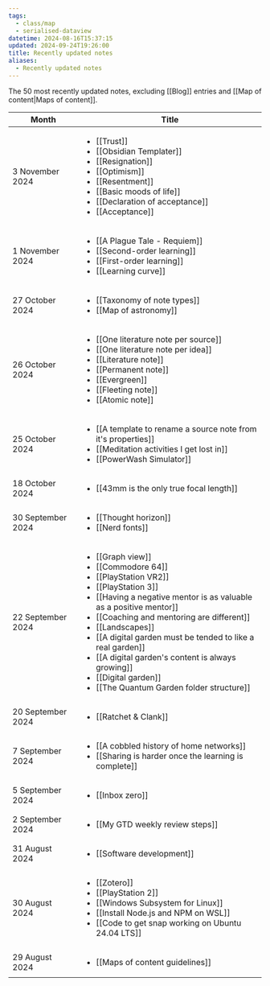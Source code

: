 ```yaml
---
tags:
  - class/map
  - serialised-dataview
datetime: 2024-08-16T15:37:15
updated: 2024-09-24T19:26:00
title: Recently updated notes
aliases:
  - Recently updated notes
---
```

The 50 most recently updated notes, excluding [[Blog]] entries and [[Map of content|Maps of content]].

<!-- QueryToSerialize: table without id row.key as Month, rows.file.link as Title from "Quartz/notes" and -#class/blog sort date(default(updated,datetime)) desc limit 50 flatten dateformat(default(updated,datetime),"yyyy-MM") as month group by dateformat(default(updated, datetime),"d MMMM y") sort default(rows.updated,rows.datetime) desc -->
<!-- SerializedQuery: table without id row.key as Month, rows.file.link as Title from "Quartz/notes" and -#class/blog sort date(default(updated,datetime)) desc limit 50 flatten dateformat(default(updated,datetime),"yyyy-MM") as month group by dateformat(default(updated, datetime),"d MMMM y") sort default(rows.updated,rows.datetime) desc -->

| Month             | Title                                                                                                                                                                                                                                                                                                                                                                                                                                                                                                                                                                                                                                                                                                                                                                                                                                                                                                                                                                                                 |
| ----------------- | ----------------------------------------------------------------------------------------------------------------------------------------------------------------------------------------------------------------------------------------------------------------------------------------------------------------------------------------------------------------------------------------------------------------------------------------------------------------------------------------------------------------------------------------------------------------------------------------------------------------------------------------------------------------------------------------------------------------------------------------------------------------------------------------------------------------------------------------------------------------------------------------------------------------------------------------------------------------------------------------------------- |
| 3 November 2024   | <ul><li>[[Trust]]</li><li>[[Obsidian Templater]]</li><li>[[Resignation]]</li><li>[[Optimism]]</li><li>[[Resentment]]</li><li>[[Basic moods of life]]</li><li>[[Declaration of acceptance]]</li><li>[[Acceptance]]</li></ul>                                                                                                                                                                                                                                                                                                                                                                                                                                                                                                         |
| 1 November 2024   | <ul><li>[[A Plague Tale - Requiem]]</li><li>[[Second-order learning]]</li><li>[[First-order learning]]</li><li>[[Learning curve]]</li></ul>                                                                                                                                                                                                                                                                                                                                                                                                                                                                                                                                                                                                                                                                                                 |
| 27 October 2024   | <ul><li>[[Taxonomy of note types]]</li><li>[[Map of astronomy]]</li></ul>                                                                                                                                                                                                                                                                                                                                                                                                                                                                                                                                                                                                                                                                                                                                                                                                                                                 |
| 26 October 2024   | <ul><li>[[One literature note per source]]</li><li>[[One literature note per idea]]</li><li>[[Literature note]]</li><li>[[Permanent note]]</li><li>[[Evergreen]]</li><li>[[Fleeting note]]</li><li>[[Atomic note]]</li></ul>                                                                                                                                                                                                                                                                                                                                                                                                                                                                                                             |
| 25 October 2024   | <ul><li>[[A template to rename a source note from it's properties]]</li><li>[[Meditation activities I get lost in]]</li><li>[[PowerWash Simulator]]</li></ul>                                                                                                                                                                                                                                                                                                                                                                                                                                                                                                                                                                                                                                                                   |
| 18 October 2024   | <ul><li>[[43mm is the only true focal length]]</li></ul>                                                                                                                                                                                                                                                                                                                                                                                                                                                                                                                                                                                                                                                                                                                                                                                                                                                                                         |
| 30 September 2024 | <ul><li>[[Thought horizon]]</li><li>[[Nerd fonts]]</li></ul>                                                                                                                                                                                                                                                                                                                                                                                                                                                                                                                                                                                                                                                                                                                                                                                                                                                                           |
| 22 September 2024 | <ul><li>[[Graph view]]</li><li>[[Commodore 64]]</li><li>[[PlayStation VR2]]</li><li>[[PlayStation 3]]</li><li>[[Having a negative mentor is as valuable as a positive mentor]]</li><li>[[Coaching and mentoring are different]]</li><li>[[Landscapes]]</li><li>[[A digital garden must be tended to like a real garden]]</li><li>[[A digital garden's content is always growing]]</li><li>[[Digital garden]]</li><li>[[The Quantum Garden folder structure]]</li></ul> |
| 20 September 2024 | <ul><li>[[Ratchet & Clank]]</li></ul>                                                                                                                                                                                                                                                                                                                                                                                                                                                                                                                                                                                                                                                                                                                                                                                                                                                                                                                               |
| 7 September 2024  | <ul><li>[[A cobbled history of home networks]]</li><li>[[Sharing is harder once the learning is complete]]</li></ul>                                                                                                                                                                                                                                                                                                                                                                                                                                                                                                                                                                                                                                                                                                                                                           |
| 5 September 2024  | <ul><li>[[Inbox zero]]</li></ul>                                                                                                                                                                                                                                                                                                                                                                                                                                                                                                                                                                                                                                                                                                                                                                                                                                                                                                                                         |
| 2 September 2024  | <ul><li>[[My GTD weekly review steps]]</li></ul>                                                                                                                                                                                                                                                                                                                                                                                                                                                                                                                                                                                                                                                                                                                                                                                                                                                                                                         |
| 31 August 2024    | <ul><li>[[Software development]]</li></ul>                                                                                                                                                                                                                                                                                                                                                                                                                                                                                                                                                                                                                                                                                                                                                                                                                                                                                                                     |
| 30 August 2024    | <ul><li>[[Zotero]]</li><li>[[PlayStation 2]]</li><li>[[Windows Subsystem for Linux]]</li><li>[[Install Node.js and NPM on WSL]]</li><li>[[Code to get snap working on Ubuntu 24.04 LTS]]</li></ul>                                                                                                                                                                                                                                                                                                                                                                                                                                                                                                                                                                             |
| 29 August 2024    | <ul><li>[[Maps of content guidelines]]</li></ul>                                                                                                                                                                                                                                                                                                                                                                                                                                                                                                                                                                                                                                                                                                                                                                                                                                                                                                         |
<!-- SerializedQuery END -->

